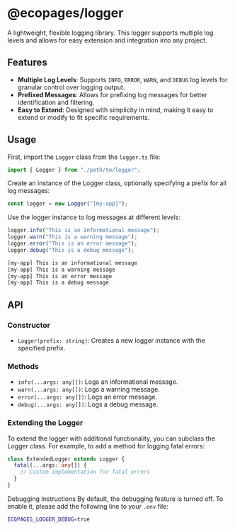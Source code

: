# @ecopages/logger

A lightweight, flexible logging library. This logger supports multiple log levels and allows for easy extension and integration into any project.

## Features

- **Multiple Log Levels**: Supports `INFO`, `ERROR`, `WARN`, and `DEBUG` log levels for granular control over logging output.
- **Prefixed Messages**: Allows for prefixing log messages for better identification and filtering.
- **Easy to Extend**: Designed with simplicity in mind, making it easy to extend or modify to fit specific requirements.

## Usage

First, import the `Logger` class from the `logger.ts` file:

```ts
import { Logger } from "./path/to/logger";
```

Create an instance of the Logger class, optionally specifying a prefix for all log messages:

```ts
const logger = new Logger("[my-app]");
```

Use the logger instance to log messages at different levels:

```ts
logger.info("This is an informational message");
logger.warn("This is a warning message");
logger.error("This is an error message");
logger.debug("This is a debug message");
```

```bash
[my-app] This is an informational message
[my-app] This is a warning message
[my-app] This is an error message
[my-app] This is a debug message
```

## API

### Constructor

- `Logger(prefix: string)`: Creates a new logger instance with the specified prefix.

### Methods

- `info(...args: any[])`: Logs an informational message.
- `warn(...args: any[])`: Logs a warning message.
- `error(...args: any[])`: Logs an error message.
- `debug(...args: any[])`: Logs a debug message.

### Extending the Logger

To extend the logger with additional functionality, you can subclass the Logger class. For example, to add a method for logging fatal errors:

```ts
class ExtendedLogger extends Logger {
  fatal(...args: any[]) {
    // Custom implementation for fatal errors
  }
}
```

Debugging Instructions
By default, the debugging feature is turned off. To enable it, please add the following line to your `.env` file:

```sh
ECOPAGES_LOGGER_DEBUG=true
```
